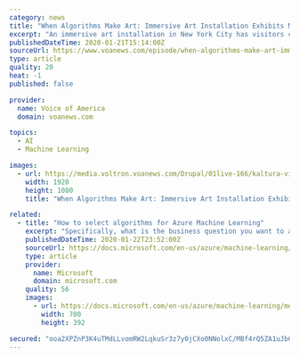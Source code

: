 ```yaml
---
category: news
title: "When Algorithms Make Art: Immersive Art Installation Exhibits Machine-Learning"
excerpt: "An immersive art installation in New York City has visitors captivated. The team behind the popular attraction? It’s part human and part machine-learning algorithms. VOA’s Tina Trinh looks at what happens when artificial intelligence becomes part of the creative process"
publishedDateTime: 2020-01-21T15:14:00Z
sourceUrl: https://www.voanews.com/episode/when-algorithms-make-art-immersive-art-installation-exhibits-machine-learning-4163451
type: article
quality: 20
heat: -1
published: false

provider:
  name: Voice of America
  domain: voanews.com

topics:
  - AI
  - Machine Learning

images:
  - url: https://media.voltron.voanews.com/Drupal/01live-166/kaltura-video-thumbs/1_0/1_0wxf7bh7.jpg
    width: 1920
    height: 1080
    title: "When Algorithms Make Art: Immersive Art Installation Exhibits Machine-Learning"

related:
  - title: "How to select algorithms for Azure Machine Learning"
    excerpt: "Specifically, what is the business question you want to answer by learning from your past data? What are the requirements of your data science scenario? Specifically, what is the accuracy, training time, linearity, number of parameters, and number of features your solution supports? Along with guidance in the Azure Machine Learning Algorithm ..."
    publishedDateTime: 2020-01-22T23:52:00Z
    sourceUrl: https://docs.microsoft.com/en-us/azure/machine-learning/how-to-select-algorithms
    type: article
    provider:
      name: Microsoft
      domain: microsoft.com
    quality: 56
    images:
      - url: https://docs.microsoft.com/en-us/azure/machine-learning/media/how-to-select-algorithms/nonlinear-class-boundary.png
        width: 780
        height: 392

secured: "ooa2XPZnP3K4uTMdLLvomRW2LqkuSr3z7y0jCXo0NNolxC/MBf4rQ5ZA1uJbCLaoBT9H7vDJ9czW1/EL2yrnqyd/M9je7g4/gw5ntT1kfBRDcwpOK2yadg+l9qOJXno/yUsoZsIiq+mgrd6v2H6zagl+G9AHZByS5Oc/8EkHSU4TX22z/LFXvJs1cfMmZ8KCOKSUpUKe0lfCVOuh97kzjS+6iWo4ftH8Pk1i/9bMOSr7XW4lV/XLeHdqX+JFc6SrN215RD4IY1XeiXtGaa/nOAxvcLjLUk3YvyfiNydMYZOGifu/IuqEZsXJ6YO71n1CzRGuAdmP9dOLZBqfuVvqFYpAarjtN+IzyF503BixyFg4206lfjRey/wyhoHzRCZ4FRlALDVlBnGu5eggF9CDOSzokwd2gUnnnYZaLmLPxWkWW1u6Rm0uR4lQ3ddQ6RvFlV+tbSjADwTEq7mBke9f3w==;6azeGCV6R8wjCqoqNhC5yQ=="
---
```


